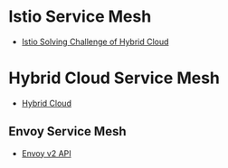 # Istio Service Mesh 
- [ Istio Solving Challenge of Hybrid Cloud ](https://www.redhat.com/files/summit/session-assets/2018/Istio-Solving-challenges-of-hybrid-cloud.pdf)

# Hybrid Cloud Service Mesh
- [ Hybrid Cloud](https://github.com/ZackButcher/hybrid-demo)

## Envoy Service Mesh
 - [Envoy v2 API](https://blog.envoyproxy.io/evolving-a-protocol-buffer-canonical-api-e1b2c2ca0dec)
